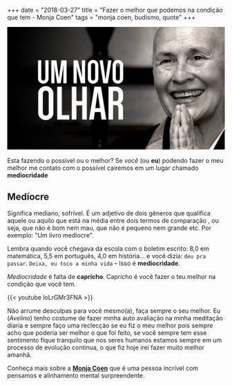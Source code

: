 +++
date = "2018-03-27"
title = "Fazer o melhor que podemos na condição que tem - Monja Coen"
tags = "monja coen, budismo, quote"
+++

![Monja Coen](/monja-coen.jpg#center)

Esta fazendo o possivel ou o melhor? Se *você* (ou **eu**) podendo fazer o meu melhor me contato com o possível cairemos em um lugar chamado **mediocridade**

## Medíocre

Significa mediano, sofrível. É um adjetivo de dois gêneros que qualifica aquele ou aquilo que está na média entre dois termos de comparação , ou seja, que não é bom nem mau, que não é pequeno nem grande etc. Por exemplo: "Um livro medíocre".

Lembra quando você chegava da escola com o boletim escrito: 8,0 em matemática, 5,5 em português, 4,0 em história… e você dizia: `deu pra passar`. `Deixa, eu toco a minha vida` – Isso é **mediocridade**.

*Mediocridade* é falta de **capricho**. Capricho é você fazer o teu melhor na condição que você tem.

{{< youtube loLrGMr3FNA >}}

Não arrume desculpas para você mesmo(a), faça sempre o seu melhor. Eu (*Avelino*) tenho costume de fazer minha auto avaliação na minha meditação diaria e sempre faço uma reclecção se eu fiz o meu melhor pois sempre acho que poderia ser melhor o que foi feito, se você sempre tem esse sentimento fique tranquilo que nos seres humanos estamos sempre em um processo de evolução continua, o que fiz hoje irei fazer muito melhor amanhã.

Conheça mais sobre a [**Monja Coen**](http://www.monjacoen.com.br/a-monja-coen) que é uma pessoa incrível com pensamos e alinhamento mental surpreendente.
